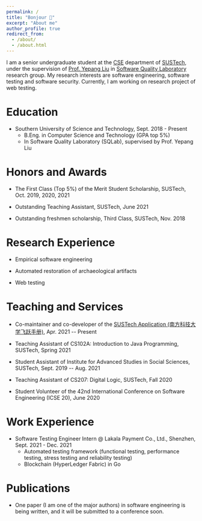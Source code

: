 ```yaml
---
permalink: /
title: "Bonjour 👋"
excerpt: "About me"
author_profile: true
redirect_from:
  - /about/
  - /about.html
---
```


I am a senior undergraduate student at the [CSE](http://cse.sustech.edu.cn) department of [SUSTech](https://www.sustech.edu.cn), under the supervision of [Prof. Yepang Liu](https://yepangliu.github.io) in [Software Quality Laboratory](https://sqlab-sustech.github.io) research group. My research interests are software engineering, software testing and software security. Currently, I am working on research project of web testing.

# Education

- Southern University of Science and Technology, Sept. 2018 - Present
  - B.Eng. in Computer Science and Technology (GPA top 5%)
  - In Software Quality Laboratory (SQLab), supervised by Prof. Yepang Liu

# Honors and Awards

- The First Class (Top 5%) of the Merit Student Scholarship, SUSTech, Oct. 2019, 2020, 2021

- Outstanding Teaching Assistant, SUSTech, June 2021

- Outstanding freshmen scholarship, Third Class, SUSTech, Nov. 2018

# Research Experience

- Empirical software engineering

- Automated restoration of archaeological artifacts

- Web testing

# Teaching and Services

- Co-maintainer and co-developer of the [SUSTech Application (南方科技大学飞跃手册)](https://sustech-application.com), Apr. 2021 -- Present

- Teaching Assistant of CS102A: Introduction to Java Programming, SUSTech, Spring 2021

- Student Assistant of Institute for Advanced Studies in Social Sciences, SUSTech, Sept. 2019 -- Aug. 2021

- Teaching Assistant of CS207: Digital Logic, SUSTech, Fall 2020

- Student Volunteer of the 42nd International Conference on Software Engineering (ICSE 20), June 2020

# Work Experience

- Software Testing Engineer Intern @ Lakala Payment Co., Ltd., Shenzhen, Sept. 2021 - Dec. 2021
  - Automated testing framework (functional testing, performance testing, stress testing and reliability testing)
  - Blockchain (HyperLedger Fabric) in Go

# Publications

- One paper (I am one of the major authors) in software engineering is being written, and it will be submitted to a conference soon.
